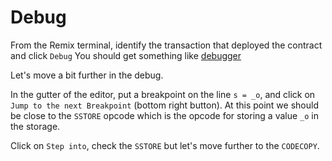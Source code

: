 # Debug

From the Remix terminal, identify the transaction that deployed the contract and click `Debug`
You should get something like [debugger](https://raw.githubusercontent.com/ethereum/remix-workshops/master/SimpleContractDebugging/5_debugAndcodecopy/debug_codecopy.png)


Let's move a bit further in the debug.

In the gutter of the editor, put a breakpoint on the line `s = _o`, and click on `Jump to the next Breakpoint` (bottom right button).
At this point we should be close to the `SSTORE` opcode which is the opcode for storing a value `_o` in the storage.

Click on `Step into`, check the `SSTORE` but let's move further to the `CODECOPY`.
